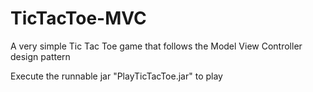 # TicTacToe-MVC
A very simple Tic Tac Toe game that follows the Model View Controller design pattern

Execute the runnable jar "PlayTicTacToe.jar" to play
